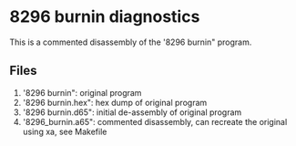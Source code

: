 
# 8296 burnin diagnostics

This is a commented disassembly of the '8296 burnin" program.

## Files

1. '8296 burnin": original program
1. '8296 burnin.hex": hex dump of original program
1. '8296 burnin.d65": initial de-assembly of original program
1. '8296\_burnin.a65": commented disassembly, can recreate the original using xa, see Makefile


